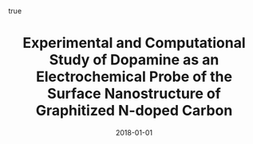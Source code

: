 ---
id: behanExperimentalComputationalStudy2018
title: Experimental and Computational Study of Dopamine as an Electrochemical Probe
  of the Surface Nanostructure of Graphitized N-doped Carbon
date: '2018-01-01'
authors:
- Behan, James A and Hoque, Md Khairul and Stamatin, Serban N and Perova, Tatiana
  S and Vilella-Arribas, Laia and García-Melchor, Max and Colavita, Paula E
doi: 10.1021/acs.jpcc.8b05484
publication: 'In: *The Journal of Physical Chemistry C* 122'
publication_types:
- '1'
selected: false
tags: []
projects: []
math: true
url: https://doi.org/10.1021/acs.jpcc.8b05484

---